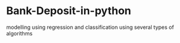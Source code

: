 # Bank-Deposit-in-python
modelling using regression and classification using several types of algorithms
